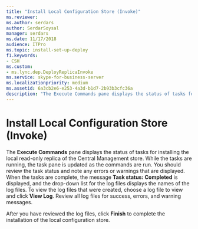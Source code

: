 ```yaml
---
title: "Install Local Configuration Store (Invoke)"
ms.reviewer: 
ms.author: serdars
author: SerdarSoysal
manager: serdars
ms.date: 11/17/2018
audience: ITPro
ms.topic: install-set-up-deploy
f1.keywords:
- CSH
ms.custom:
- ms.lync.dep.DeployReplicaInvoke
ms.service: skype-for-business-server
ms.localizationpriority: medium
ms.assetid: 6a3cb2e6-e253-4a3d-b1d7-2b93b3cfc36a
description: "The Execute Commands pane displays the status of tasks for installing the local read-only replica of the Central Management store. While the tasks are running, the task pane is updated as the commands are run. You should review the task status and note any errors or warnings that are displayed. When the tasks are complete, the message Task status: Completed is displayed, and the drop-down list for the log files displays the names of the log files. To view the log files that were created, choose a log file to view and click View Log. Review all log files for success, errors, and warning messages."
---
```


# Install Local Configuration Store (Invoke)
 
The **Execute Commands** pane displays the status of tasks for installing the local read-only replica of the Central Management store. While the tasks are running, the task pane is updated as the commands are run. You should review the task status and note any errors or warnings that are displayed. When the tasks are complete, the message **Task status: Completed** is displayed, and the drop-down list for the log files displays the names of the log files. To view the log files that were created, choose a log file to view and click **View Log**. Review all log files for success, errors, and warning messages.
  
After you have reviewed the log files, click **Finish** to complete the installation of the local configuration store.
  

